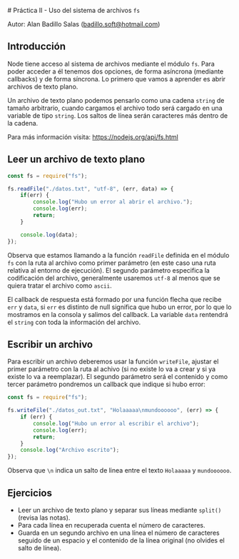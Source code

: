 # Práctica II - Uso del sistema de archivos `fs`

Autor: Alan Badillo Salas (badillo.soft@hotmail.com)

## Introducción

Node tiene acceso al sistema de archivos mediante el módulo `fs`. Para poder acceder a él tenemos dos opciones, de forma asíncrona (mediante callbacks) y de forma síncrona. Lo primero que vamos a aprender es abrir archivos de texto plano.

Un archivo de texto plano podemos pensarlo como una cadena `string` de tamaño arbitrario, cuando cargamos el archivo todo será cargado en una variable de tipo `string`. Los saltos de línea serán caracteres más dentro de la cadena.

Para más información visita: https://nodejs.org/api/fs.html

## Leer un archivo de texto plano

~~~js
const fs = require("fs");

fs.readFile("./datos.txt", "utf-8", (err, data) => {
    if(err) {
        console.log("Hubo un error al abrir el archivo.");
        console.log(err);
        return;
    }

    console.log(data);
});
~~~

Observa que estamos llamando a la función `readFile` definida en el módulo `fs` con la ruta al archivo como primer parámetro (en este caso una ruta relativa al entorno de ejecución). El segundo parámetro especifica la codificación del archivo, generalmente usaremos `utf-8` al menos que se quiera tratar el archivo como `ascii`.

El callback de respuesta está formado por una función flecha que recibe `err` y `data`, si `err` es distinto de null significa que hubo un error, por lo que lo mostramos en la consola y salimos del callback. La variable `data` rentendrá el `string` con toda la información del archivo.

## Escribir un archivo

Para escribir un archivo deberemos usar la función `writeFile`, ajustar el primer parámetro con la ruta al achivo (si no existe lo va a crear y si ya existe lo va a reemplazar). El segundo parámetro será el contenido y como tercer parámetro pondremos un callback que indique si hubo error:

~~~js
const fs = require("fs");

fs.writeFile("./datos_out.txt", "Holaaaaa\nmundoooooo", (err) => {
    if (err) {
        console.log("Hubo un error al escribir el archivo");
        console.log(err);
        return;
    }
    console.log("Archivo escrito");
});
~~~

Observa que `\n` indica un salto de linea entre el texto `Holaaaaa` y `mundoooooo`.

## Ejercicios

* Leer un archivo de texto plano y separar sus líneas mediante `split()` (revisa las notas).
* Para cada línea en recuperada cuenta el número de caracteres.
* Guarda en un segundo archivo en una línea el número de caracteres seguido de un espacio y el contenido de la línea original (no olvides el salto de línea).